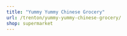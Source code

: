 ```yaml
---
title: "Yummy Yummy Chinese Grocery"
url: /trenton/yummy-yummy-chinese-grocery/
shop: supermarket
---
```

